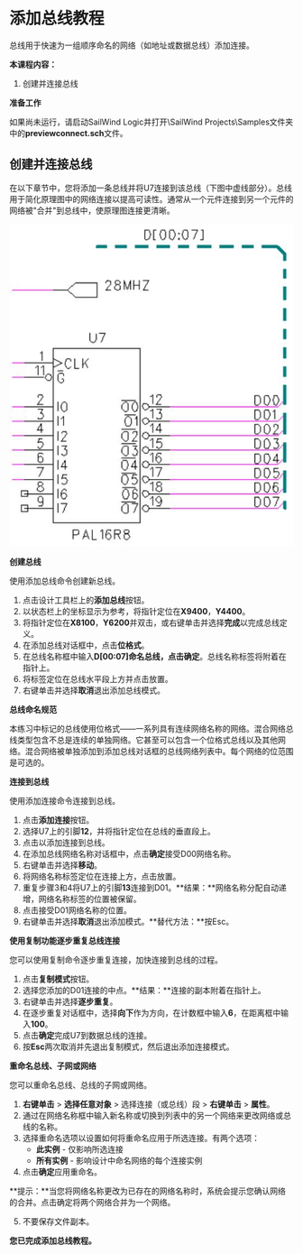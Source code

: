 # 添加总线教程
总线用于快速为一组顺序命名的网络（如地址或数据总线）添加连接。

**本课程内容：**

1. 创建并连接总线

**准备工作**

如果尚未运行，请启动SailWind Logic并打开\SailWind Projects\Samples文件夹中的**previewconnect.sch**文件。

## 创建并连接总线
在以下章节中，您将添加一条总线并将U7连接到该总线（下图中虚线部分）。总线用于简化原理图中的网络连接以提高可读性。通常从一个元件连接到另一个元件的网络被"合并"到总线中，使原理图连接更清晰。

![](/logic/tutorial/6/_page_0_Figure_8.jpeg)

**创建总线**

使用添加总线命令创建新总线。

1. 点击设计工具栏上的**添加总线**按钮。
2. 以状态栏上的坐标显示为参考，将指针定位在**X9400**，**Y4400**。
3. 将指针定位在**X8100**，**Y6200**并双击，或右键单击并选择**完成**以完成总线定义。
4. 在添加总线对话框中，点击**位格式**。
5. 在总线名称框中输入**D[00:07]**命名总线，点击**确定**。总线名称标签将附着在指针上。
6. 将标签定位在总线水平段上方并点击放置。
7. 右键单击并选择**取消**退出添加总线模式。

**总线命名规范**

本练习中标记的总线使用位格式——一系列具有连续网络名称的网络。混合网络总线类型包含不总是连续的单独网络。它甚至可以包含一个位格式总线以及其他网络。混合网络被单独添加到添加总线对话框的总线网络列表中。每个网络的位范围是可选的。

**连接到总线**

使用添加连接命令连接到总线。

1. 点击**添加连接**按钮。
2. 选择U7上的引脚**12**，并将指针定位在总线的垂直段上。
3. 点击以添加连接到总线。
4. 在添加总线网络名称对话框中，点击**确定**接受D00网络名称。
5. 右键单击并选择**移动**。
6. 将网络名称标签定位在连接上方，点击放置。
7. 重复步骤3和4将U7上的引脚**13**连接到D01。**结果：**网络名称分配自动递增，网络名称标签的位置被保留。
8. 点击接受D01网络名称的位置。
9. 右键单击并选择**取消**退出添加模式。**替代方法：**按Esc。

**使用复制功能逐步重复总线连接**

您可以使用复制命令逐步重复连接，加快连接到总线的过程。

1. 点击**复制模式**按钮。
2. 选择您添加的D01连接的中点。**结果：**连接的副本附着在指针上。
3. 右键单击并选择**逐步重复**。
4. 在逐步重复对话框中，选择**向下**作为方向，在计数框中输入**6**，在距离框中输入**100**。
5. 点击**确定**完成U7到数据总线的连接。
6. 按**Esc**两次取消并先退出复制模式，然后退出添加连接模式。

**重命名总线、子网或网络**

您可以重命名总线、总线的子网或网络。

1. **右键单击** > **选择任意对象** > 选择连接（或总线）段 > **右键单击** > **属性**。
2. 通过在网络名称框中输入新名称或切换到列表中的另一个网络来更改网络或总线的名称。
3. 选择重命名选项以设置如何将重命名应用于所选连接。有两个选项：
    - **此实例** - 仅影响所选连接
    - **所有实例** - 影响设计中命名网络的每个连接实例
4. 点击**确定**应用重命名。

**提示：**当您将网络名称更改为已存在的网络名称时，系统会提示您确认网络的合并。点击确定将两个网络合并为一个网络。

5. 不要保存文件副本。

**您已完成添加总线教程。**